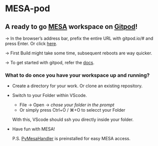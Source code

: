 # MESA-pod
## A ready to go [MESA](https://github.com/MESAHub/mesa) workspace on [Gitpod](https://gitpod.io/workspaces/)! 

-> In the browser’s address bar, prefix the entire URL with gitpod.io/# and press Enter. Or click [here](https://gitpod.io/#https://github.com/gautam-404/MESA-pod).

-> First Build might take some time, subsequent reboots are way quicker. 

-> To get started with gitpod, refer the [docs](https://www.gitpod.io/docs/introduction/getting-started).

### What to do once you have your workspace up and running?
* Create a directory for your work. Or clone an existing repository.
* Switch to your Folder within VScode. 
    - File -> Open -> *chose your folder in the prompt*
    - Or simply press Ctrl+O / ⌘+O to selecct your Folder
  
  With this, VScode should ssh you directly inside your folder.
* Have fun with MESA!
  
  P.S. [PyMesaHandler](https://github.com/gautam-404/PyMesaHandler) is preinstalled for easy MESA access.
    
